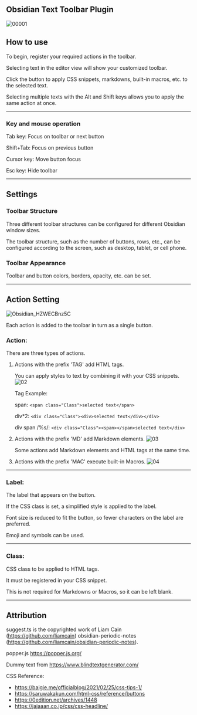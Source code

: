 ## Obsidian Text Toolbar Plugin
![00001](https://user-images.githubusercontent.com/33874906/160287593-ad28ef68-d8d7-410d-806f-d22d2dbce46b.gif)


## How to use

To begin, register your required actions in the toolbar.

Selecting text in the editor view will show your customized toolbar.

Click the button to apply CSS snippets, markdowns, built-in macros, etc. to the selected text.

Selecting multiple texts with the Alt and Shift keys allows you to apply the same action at once.

---
### Key and mouse operation

Tab key: Focus on toolbar or next button

Shift+Tab: Focus on previous button

Cursor key: Move button focus

Esc key: Hide toolbar

---
## Settings

### Toolbar Structure

Three different toolbar structures can be configured for different Obsidian window sizes.

The toolbar structure, such as the number of buttons, rows, etc., can be configured according to the screen, such as desktop, tablet, or cell phone.

### Toolbar Appearance

Toolbar and button colors, borders, opacity, etc. can be set.

---
## Action Setting
![Obsidian_HZWECBnz5C](https://user-images.githubusercontent.com/33874906/160280018-efa9b224-2098-4ff5-92ee-10ffea339a97.png)

Each action is added to the toolbar in turn as a single button.

### Action:

There are three types of actions.

1. Actions with the prefix 'TAG' add HTML tags.

    You can apply styles to text by combining it with your CSS snippets.
	![02](https://user-images.githubusercontent.com/33874906/160281089-9ceec2a7-235f-4280-acb4-28811faefa3c.gif)

	Tag Example:

	span: `<span class="Class">selected text</span>`

	div*2: `<div class="Class"><div>selected text</div></div>`

	div span /%s/: `<div class="Class"><span></span>selected text</div>`

2. Actions with the prefix 'MD' add Markdown elements.
 ![03](https://user-images.githubusercontent.com/33874906/160281579-b927c374-1e2e-4a91-a24e-c95226b42504.gif)


    Some actions add Markdown elements and HTML tags at the same time.

3. Actions with the prefix 'MAC' execute built-in Macros.
![04](https://user-images.githubusercontent.com/33874906/160282147-b17aae3d-8388-423e-bc97-7634843c14f5.gif)
---
### Label:

The label that appears on the button.

If the CSS class is set, a simplified style is applied to the label.

Font size is reduced to fit the button, so fewer characters on the label are preferred.

Emoji and symbols can be used.

---
### Class:

CSS class to be applied to HTML tags.

It must be registered in your CSS snippet.

This is not required for Markdowns or Macros, so it can be left blank.

---
## Attribution
suggest.ts  is the copyrighted work of Liam Cain (https://github.com/liamcain) obsidian-periodic-notes (https://github.com/liamcain/obsidian-periodic-notes).

popper.js https://popper.js.org/

Dummy text from https://www.blindtextgenerator.com/

CSS Reference:
- https://baigie.me/officialblog/2021/02/25/css-tips-1/
- https://saruwakakun.com/html-css/reference/buttons
- https://0edition.net/archives/1448
- https://jajaaan.co.jp/css/css-headline/

